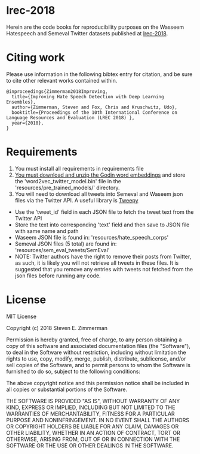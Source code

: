 # lrec-2018
Herein are the code books for reproducibility purposes on the Wasseem Hatespeech and Semeval Twitter datasets published at [lrec-2018](http://lrec2018.lrec-conf.org/en/).

# Citing work
Please use information in the following bibtex entry for citation, and be sure to cite other relevant works contained within.

```
@inproceedings{Zimmerman2018Improving,
  title={Improving Hate Speech Detection with Deep Learning Ensembles},
  author={Zimmerman, Steven and Fox, Chris and Kruschwitz, Udo},
  booktitle={Proceedings of the 10th International Conference on Language Resources and Evaluation (LREC 2018) },
  year={2018},
}
```
# Requirements
1. You must install all requirements in requirements file
2. [You must download and unzip  the Godin word embeddings](http://yuca.test.iminds.be:8900/fgodin/downloads/word2vec_twitter_model.tar.gz) 
and store the 'word2vec_twitter_model.bin' file in the 'resources/pre_trained_models/' directory.
3. You will need to download all tweets into Semeval and Waseem json files via the Twitter API.  A useful library is [Tweepy](http://www.tweepy.org/)

+ Use the 'tweet_id' field in each JSON file to fetch the tweet text from the Twitter API
+ Store the text into corresponding 'text' field and then save to JSON file with same name and path
+ Waseem JSON file is found in: 'resources/hate_speech_corps'
+ Semeval JSON files (5 total) are found in: 'resources/sem_eval_tweets/SemEval'
+ NOTE: Twitter authors have the right to remove their posts from Twitter, as such, it is likely you will not retrieve all tweets in these files.  It is suggested that you remove any entries with tweets not fetched from the json files before running any code.

# License
MIT License

Copyright (c) 2018 Steven E. Zimmerman

Permission is hereby granted, free of charge, to any person obtaining a copy
of this software and associated documentation files (the "Software"), to deal
in the Software without restriction, including without limitation the rights
to use, copy, modify, merge, publish, distribute, sublicense, and/or sell
copies of the Software, and to permit persons to whom the Software is
furnished to do so, subject to the following conditions:

The above copyright notice and this permission notice shall be included in all
copies or substantial portions of the Software.

THE SOFTWARE IS PROVIDED "AS IS", WITHOUT WARRANTY OF ANY KIND, EXPRESS OR
IMPLIED, INCLUDING BUT NOT LIMITED TO THE WARRANTIES OF MERCHANTABILITY,
FITNESS FOR A PARTICULAR PURPOSE AND NONINFRINGEMENT. IN NO EVENT SHALL THE
AUTHORS OR COPYRIGHT HOLDERS BE LIABLE FOR ANY CLAIM, DAMAGES OR OTHER
LIABILITY, WHETHER IN AN ACTION OF CONTRACT, TORT OR OTHERWISE, ARISING FROM,
OUT OF OR IN CONNECTION WITH THE SOFTWARE OR THE USE OR OTHER DEALINGS IN THE
SOFTWARE.
